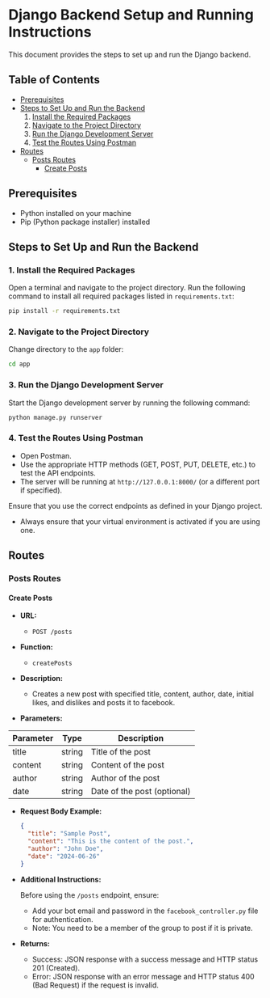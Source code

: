 # Django Backend Setup and Running Instructions

This document provides the steps to set up and run the Django backend.

## Table of Contents

- [Prerequisites](#prerequisites)
- [Steps to Set Up and Run the Backend](#steps-to-set-up-and-run-the-backend)
  1. [Install the Required Packages](#1-install-the-required-packages)
  2. [Navigate to the Project Directory](#2-navigate-to-the-project-directory)
  3. [Run the Django Development Server](#3-run-the-django-development-server)
  4. [Test the Routes Using Postman](#4-test-the-routes-using-postman)
- [Routes](#routes)
  - [Posts Routes](#posts-routes)
    - [Create Posts](#create-posts)

## Prerequisites

- Python installed on your machine
- Pip (Python package installer) installed

## Steps to Set Up and Run the Backend

### 1. Install the Required Packages

Open a terminal and navigate to the project directory. Run the following command to install all required packages listed in `requirements.txt`:

```sh
pip install -r requirements.txt
```

### 2. Navigate to the Project Directory

Change directory to the `app` folder:

```sh
cd app
```

### 3. Run the Django Development Server

Start the Django development server by running the following command:

```sh
python manage.py runserver
```

### 4. Test the Routes Using Postman

- Open Postman.
- Use the appropriate HTTP methods (GET, POST, PUT, DELETE, etc.) to test the API endpoints.
- The server will be running at `http://127.0.0.1:8000/` (or a different port if specified).

Ensure that you use the correct endpoints as defined in your Django project.

- Always ensure that your virtual environment is activated if you are using one.

## Routes

### Posts Routes

#### Create Posts

- **URL:** 
  - `POST /posts`

- **Function:**
  - `createPosts`

- **Description:**
  - Creates a new post with specified title, content, author, date, initial likes, and dislikes and posts it to facebook.

- **Parameters:**

| Parameter | Type   | Description                 |
|-----------|--------|-----------------------------|
| title     | string | Title of the post           |
| content   | string | Content of the post         |
| author    | string | Author of the post          |
| date      | string | Date of the post (optional) |

- **Request Body Example:**
  ```json
  {
    "title": "Sample Post",
    "content": "This is the content of the post.",
    "author": "John Doe",
    "date": "2024-06-26"
  }
  ```

- **Additional Instructions:**

  Before using the `/posts` endpoint, ensure:
  - Add your bot email and password in the `facebook_controller.py` file for authentication.
  - Note: You need to be a member of the group to post if it is private.

- **Returns:**
  - Success: JSON response with a success message and HTTP status 201 (Created).
  - Error: JSON response with an error message and HTTP status 400 (Bad Request) if the request is invalid.

